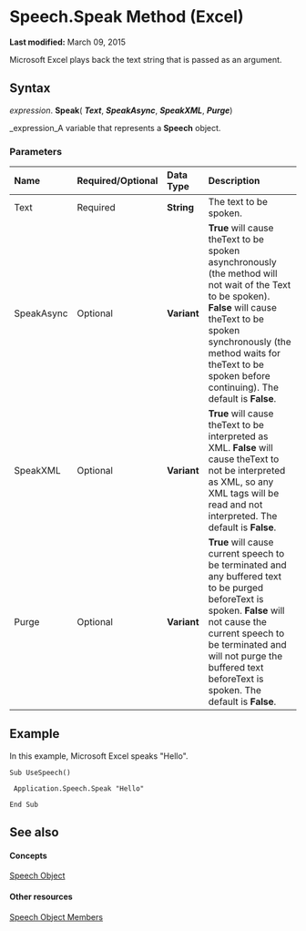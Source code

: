
# Speech.Speak Method (Excel)

 **Last modified:** March 09, 2015

Microsoft Excel plays back the text string that is passed as an argument.

## Syntax

 _expression_. **Speak**( **_Text_**,  **_SpeakAsync_**,  **_SpeakXML_**,  **_Purge_**)

 _expression_A variable that represents a  **Speech** object.


### Parameters



|**Name**|**Required/Optional**|**Data Type**|**Description**|
|:-----|:-----|:-----|:-----|
|Text|Required| **String**|The text to be spoken.|
|SpeakAsync|Optional| **Variant**| **True** will cause theText to be spoken asynchronously (the method will not wait of the Text to be spoken). **False** will cause theText to be spoken synchronously (the method waits for theText to be spoken before continuing). The default is **False**.|
|SpeakXML|Optional| **Variant**| **True** will cause theText to be interpreted as XML. **False** will cause theText to not be interpreted as XML, so any XML tags will be read and not interpreted. The default is **False**.|
|Purge|Optional| **Variant**| **True** will cause current speech to be terminated and any buffered text to be purged beforeText is spoken. **False** will not cause the current speech to be terminated and will not purge the buffered text beforeText is spoken. The default is **False**.|

## Example

In this example, Microsoft Excel speaks "Hello".


```
Sub UseSpeech() 
 
 Application.Speech.Speak "Hello" 
 
End Sub
```


## See also


#### Concepts


 [Speech Object](1ddd61bc-989e-4766-423e-515ec5d1c23a.md)
#### Other resources


 [Speech Object Members](5dcc198f-153f-0049-d870-bf162cbde9c7.md)
